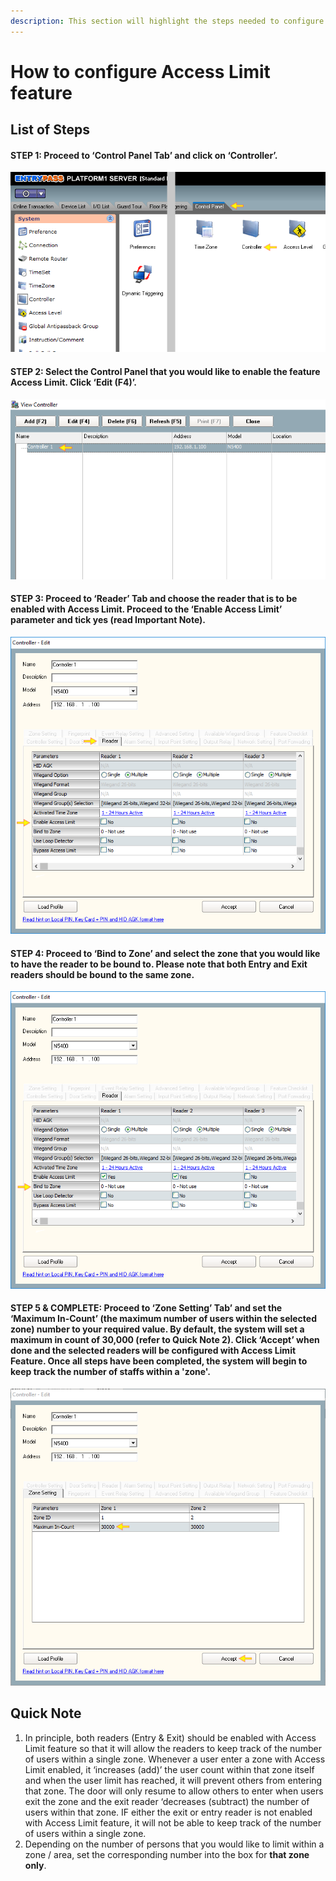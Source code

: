 ```yaml
---
description: This section will highlight the steps needed to configure Access Limit feature
---
```


# How to configure Access Limit feature

## List of Steps

#### STEP 1: Proceed to ‘Control Panel Tab’ and click on ‘Controller’.

![](../.gitbook/assets/untitled1%20%282%29.png)



#### STEP 2: Select the Control Panel that you would like to enable the feature Access Limit. Click ‘Edit \(F4\)’.

![](../.gitbook/assets/untitled2%20%284%29.png)



#### STEP 3: Proceed to ‘Reader’ Tab and choose the reader that is to be enabled with Access Limit. Proceed to the ‘Enable Access Limit’ parameter and tick yes \(read Important Note\).

![](../.gitbook/assets/untitled3%20%282%29.png)



#### STEP 4: Proceed to ‘Bind to Zone’ and select the zone that you would like to have the reader to be bound to. Please note that both Entry and Exit readers should be bound to the same zone.

![](../.gitbook/assets/untitled4%20%285%29.png)



#### STEP 5 & COMPLETE: Proceed to ‘Zone Setting’ Tab’ and set the ‘Maximum In-Count’ \(the maximum number of users within the selected zone\) number to your required value. By default, the system will set a maximum in count of 30,000 \(refer to Quick Note 2\). Click ‘Accept’ when done and the selected readers will be configured with Access Limit Feature. Once all steps have been completed, the system will begin to keep track the number of staffs within a 'zone'.

![](../.gitbook/assets/untitled5%20%2817%29.png)



## Quick Note

1. In principle, both readers \(Entry & Exit\) should be enabled with Access Limit feature so that it will allow the readers to keep track of the number of users within a single zone. Whenever a user enter a zone with Access Limit enabled, it ‘increases \(add\)’ the user count within that zone itself and when the user limit has reached, it will prevent others from entering that zone. The door will only resume to allow others to enter when users exit the zone and the exit reader ‘decreases \(subtract\) the number of users within that zone. IF either the exit or entry reader is not enabled with Access Limit feature, it will not be able to keep track of the number of users within a single zone.
2. Depending on the number of persons that you would like to limit within a zone / area, set the corresponding number into the box for **that zone only**. 

